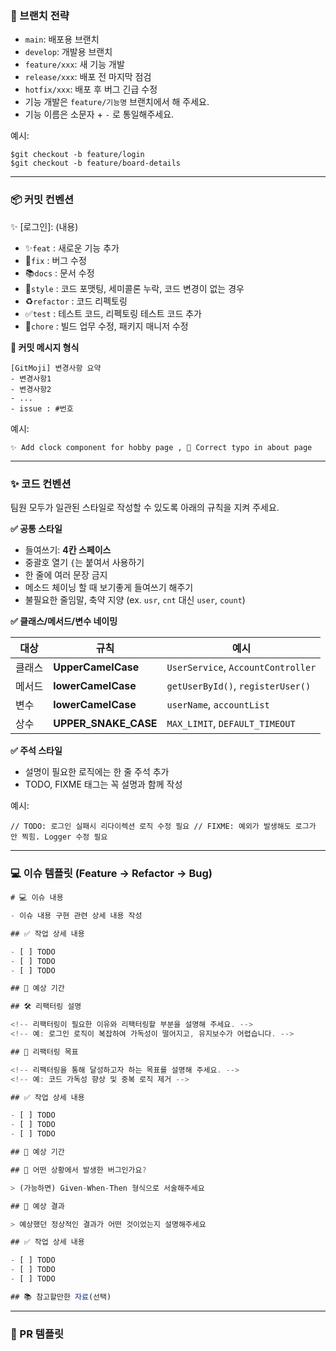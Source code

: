 ### **🌳 브랜치 전략**

- `main`: 배포용 브랜치
- `develop`: 개발용 브랜치
- `feature/xxx`: 새 기능 개발
- `release/xxx`: 배포 전 마지막 점검
- `hotfix/xxx`: 배포 후 버그 긴급 수정
- 기능 개발은 `feature/기능명` 브랜치에서 해 주세요.
- 기능 이름은 소문자 + `-` 로 통일해주세요.

예시:

```
$git checkout -b feature/login
$git checkout -b feature/board-details
```

---

### **📦 커밋 컨벤션**

✨ [로그인]: (내용)

- ✨`feat` : 새로운 기능 추가
- 🐛`fix` : 버그 수정
- 📚`docs` : 문서 수정
- 💄`style` : 코드 포맷팅, 세미콜론 누락, 코드 변경이 없는 경우
- ♻️`refactor` : 코드 리펙토링
- ✅`test` : 테스트 코드, 리펙토링 테스트 코드 추가
- 💚`chore` : 빌드 업무 수정, 패키지 매니저 수정

**🧾 커밋 메시지 형식**

```
[GitMoji] 변경사항 요약
- 변경사항1
- 변경사항2
- ...
- issue : #번호
```

예시:

```
✨ Add clock component for hobby page , 🐛 Correct typo in about page
```

---

### **✨ 코드 컨벤션**

팀원 모두가 일관된 스타일로 작성할 수 있도록 아래의 규칙을 지켜 주세요.

**✅ 공통 스타일**

- 들여쓰기: **4칸 스페이스**
- 중괄호 열기 `{`는 붙여서 사용하기
- 한 줄에 여러 문장 금지
- 메소드 체이닝 할 때 보기좋게 들여쓰기 해주기
- 불필요한 줄임말, 축약 지양 (ex. `usr`, `cnt` 대신 `user`, `count`)

**✅ 클래스/메서드/변수 네이밍**

| **대상** | **규칙** | **예시** |
| --- | --- | --- |
| 클래스 | **UpperCamelCase** | `UserService`, `AccountController` |
| 메서드 | **lowerCamelCase** | `getUserById()`, `registerUser()` |
| 변수 | **lowerCamelCase** | `userName`, `accountList` |
| 상수 | **UPPER_SNAKE_CASE** | `MAX_LIMIT`, `DEFAULT_TIMEOUT` |

**✅ 주석 스타일**

- 설명이 필요한 로직에는 한 줄 주석 추가
- TODO, FIXME 태그는 꼭 설명과 함께 작성

예시:

`// TODO: 로그인 실패시 리다이렉션 로직 수정 필요
// FIXME: 예외가 발생해도 로그가 안 찍힘. Logger 수정 필요`

---

### 💻 이슈 템플릿 (Feature → Refactor → Bug)

```jsx
# 💻 이슈 내용

- 이슈 내용 구현 관련 상세 내용 작성

## ✅ 작업 상세 내용

- [ ] TODO
- [ ] TODO
- [ ] TODO

## 📆 예상 기간
```

```jsx
## 🛠 리팩터링 설명

<!-- 리팩터링이 필요한 이유와 리팩터링할 부분을 설명해 주세요. -->
<!-- 예: 로그인 로직이 복잡하여 가독성이 떨어지고, 유지보수가 어렵습니다. -->

## 🎯 리팩터링 목표

<!-- 리팩터링을 통해 달성하고자 하는 목표를 설명해 주세요. -->
<!-- 예: 코드 가독성 향상 및 중복 로직 제거 -->

## ✅ 작업 상세 내용

- [ ] TODO
- [ ] TODO
- [ ] TODO

## 📆 예상 기간
```

```jsx
## 🐞 어떤 상황에서 발생한 버그인가요?

> (가능하면) Given-When-Then 형식으로 서술해주세요

## 🐞 예상 결과

> 예상했던 정상적인 결과가 어떤 것이었는지 설명해주세요

## ✅ 작업 상세 내용

- [ ] TODO
- [ ] TODO
- [ ] TODO

## 📚 참고할만한 자료(선택)
```

---

### 📝 PR 템플릿
